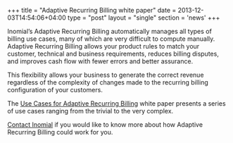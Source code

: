 +++
title = "Adaptive Recurring Billing white paper"
date = 2013-12-03T14:54:06+04:00
type = "post"
layout = "single"
section = 'news'
+++

<p>Inomial’s Adaptive Recurring Billing automatically manages all types of billing use cases, many of&nbsp;which are very difficult to compute manually. Adaptive Recurring Billing allows your product rules to&nbsp;match your customer, technical and business requirements, reduces billing disputes, and improves cash&nbsp;flow with fewer errors and better assurance.</p>
<p>This flexibility allows your business to generate the correct revenue regardless of the complexity of&nbsp;changes made to the recurring billing configuration of your customers.</p>
<p>The&nbsp;<a title="Use Cases for Adaptive Recurring Billing" href="/post/use-cases-for-adaptive-recurring-billing/">Use Cases for Adaptive Recurring Billing</a>&nbsp;white paper&nbsp;presents a series of use cases ranging from the trivial to the very complex.</p>
<p><a title="Contact" href="/contact/">Contact Inomial</a> if you would like to know more about how Adaptive Recurring Billing could work for you.</p>